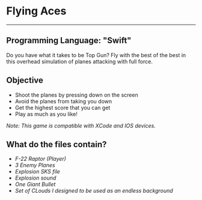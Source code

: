 # Flying Aces

---
Programming Language: "Swift"
---

Do you have what it takes to be Top Gun? Fly with the best of the best in this overhead simulation of planes attacking with full force.

## Objective
- Shoot the planes by pressing down on the screen
- Avoid the planes from taking you down
- Get the highest score that you can get
- Play as much as you like!

*Note: This game is compatible with XCode and IOS devices.*

## What do the files contain?
- *F-22 Raptor (Player)*
- *3 Enemy Planes*
- *Explosion SKS file*
- *Explosion sound*
- *One Giant Bullet*
- *Set of CLouds I designed to be used as an endless background*
